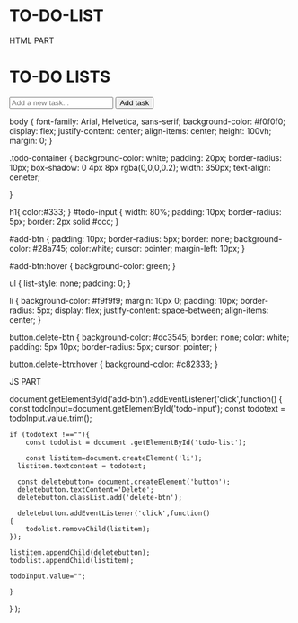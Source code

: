 # TO-DO-LIST

HTML PART 


<!DOCTYPE html>
<html lang="en">
<head>
    <meta charset="UTF-8">
    <meta name="viewport" content="width=device-width, initial-scale=1.0">
    <title>TO-DO-LIST</title>
    <Link rel="stylesheet" href="STYLE.CSS">

</head>
<body>
    <div class="todo-container">
        <h1>TO-DO LISTS</h1>
        <input type="text" id="todo-input" placeholder="Add a new task...">
        <button id="add-btn">Add task</button>
        <ul id="todo-list"></ul>
    </div>
    <script src="script.js"></script>
</body>
</html>



body {
    font-family: Arial, Helvetica, sans-serif;
    background-color: #f0f0f0;
    display: flex;
    justify-content: center;
    align-items: center;
    height: 100vh;
    margin: 0;
}


.todo-container
{
    background-color: white;
    padding: 20px;
    border-radius: 10px;
    box-shadow: 0 4px 8px rgba(0,0,0,0.2);
    width: 350px;
    text-align: ceneter;

}

h1{
    color:#333;
}
#todo-input {
    width: 80%;
    padding: 10px;
    border-radius: 5px;
    border: 2px solid #ccc;
}

#add-btn {
    padding: 10px;
    border-radius: 5px;
    border: none;
    background-color: #28a745;
    color:white;
    cursor: pointer;
    margin-left: 10px;
}

#add-btn:hover {
    background-color: green;
}

ul {
    list-style: none;
    padding: 0;
}

li {
    background-color: #f9f9f9;
    margin: 10px 0;
    padding: 10px;
    border-radius: 5px;
    display: flex;
    justify-content: space-between;
    align-items: center;
}

button.delete-btn {
    background-color: #dc3545;
    border: none;
    color: white;
    padding: 5px 10px;
    border-radius: 5px;
    cursor: pointer;
}

button.delete-btn:hover {
    background-color: #c82333;
}


JS PART


document.getElementById('add-btn').addEventListener('click',function() {
    const todoInput=document.getElementById('todo-input');
    const todotext = todoInput.value.trim();

    if (todotext !==""){
        const todolist = document .getElementById('todo-list');

        const listitem=document.createElement('li');
      listitem.textcontent = todotext;

      const deletebutton= document.createElement('button');
      deletebutton.textContent='Delete';
      deletebutton.classList.add('delete-btn');

      deletebutton.addEventListener('click',function()
    {
        todolist.removeChild(listitem);
    });

    listitem.appendChild(deletebutton);
    todolist.appendChild(listitem);

    todoInput.value="";

    }



}
);
